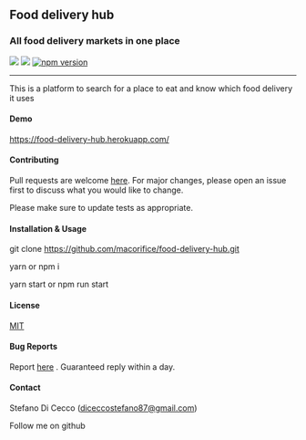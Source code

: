 ## Food delivery hub
### All food delivery markets in one place


[![](https://img.shields.io/badge/React-16.13.1-blue>)](https://it.reactjs.org/) [![](https://img.shields.io/badge/MaterialUICore-4.10.0-green>)](https://material-ui.com/) [![npm version](https://img.shields.io/badge/npm-6.13.4-red>)]()
****



This is a platform to search for a place to eat and know which food delivery it uses

#### Demo

https://food-delivery-hub.herokuapp.com/

#### Contributing 
Pull requests are welcome [here](https://github.com/macorifice/food-delivery-hub/pulls). For major changes, please open an issue first to discuss what you would like to change.

Please make sure to update tests as appropriate.

#### Installation & Usage
git clone https://github.com/macorifice/food-delivery-hub.git

yarn or npm i

yarn start or npm run start

#### License
[MIT](https://choosealicense.com/licenses/mit/)

#### Bug Reports
Report [here](https://github.com/macorifice/food-delivery-hub/issues) . Guaranteed reply within a day.

#### Contact
Stefano Di Cecco (diceccostefano87@gmail.com)

Follow me on github
